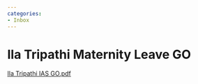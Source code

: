 ```yaml
---
categories:
- Inbox
---
```

# Ila Tripathi Maternity Leave GO

[Ila Tripathi IAS GO.pdf](../files/fea50e56-4671-4453-be30-300b98608cca.pdf)